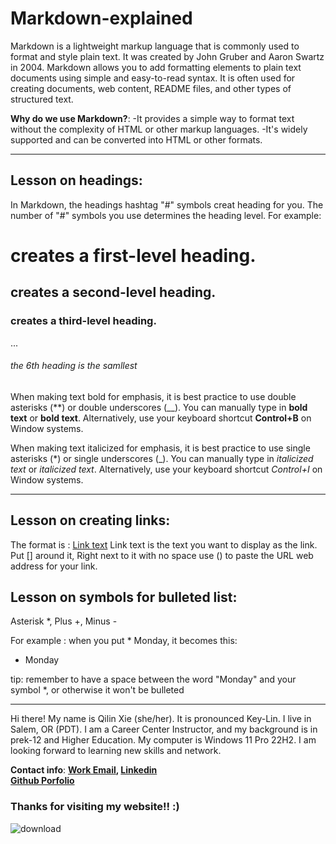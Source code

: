 # Markdown-explained
Markdown is a lightweight markup language that is commonly used to format and style plain text. It was created by John Gruber and Aaron Swartz in 2004. Markdown allows you to add formatting elements to plain text documents using simple and easy-to-read syntax. It is often used for creating documents, web content, README files, and other types of structured text.

**Why do we use Markdown?**:
-It provides a simple way to format text without the complexity of HTML or other markup languages.
-It's widely supported and can be converted into HTML or other formats.

----------------------

## **Lesson on headings:**
In Markdown, the headings hashtag "#" symbols creat heading for you. The number of "#" symbols you use determines the heading level. For example:

# creates a first-level heading.

## creates a second-level heading.
### creates a third-level heading.
...
###### the 6th heading is the samllest

When making text bold for emphasis, it is best practice to use double asterisks (**) or double underscores (__). 
You can manually type in **bold text** or __bold text__. Alternatively, use your keyboard shortcut **Control+B** on Window systems.

When making text italicized for emphasis, it is best practice to use single asterisks (*) or single underscores (_). 
You can manually type in *italicized text* or _italicized text_. Alternatively, use your keyboard shortcut _Control+I_ on Window systems.

 ---------------------
## **Lesson on creating links**: 
The format is : [Link text](URL)
Link text is the text you want to display as the link. Put [] around it, 
Right next to it with no space use () to paste the URL web address for your link. 

## **Lesson on symbols for bulleted list**:
Asterisk *, Plus +, Minus -

For example : when you put * Monday, it becomes this:
* Monday

tip: remember to have a space between the word "Monday" and your symbol *, or otherwise it won't be bulleted

--------------------
Hi there! My name is Qilin Xie (she/her). It is pronounced Key-Lin. I live in Salem, OR (PDT). I am a Career Center Instructor, and my background is in prek-12 and Higher Education. My computer is Windows 11 Pro 22H2. I am looking forward to learning new skills and network.

**Contact info**: **[Work Email](Qxie@gicw.org),
[Linkedin](https://www.linkedin.com/in/qilinxie/)**<br>
**[Github Porfolio](https://github.com/QILINXIE02)**

### Thanks for visiting my website!! :)
![download](https://github.com/QILINXIE02/Markdown-explained/assets/146989043/96d63ace-8299-4f32-86dd-779e5e13d887)